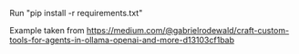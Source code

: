 Run "pip install -r requirements.txt"

Example taken from 
https://medium.com/@gabrielrodewald/craft-custom-tools-for-agents-in-ollama-openai-and-more-d13103cf1bab
